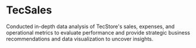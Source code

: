 # TecSales
Conducted in-depth data analysis of TecStore's sales, expenses, and operational metrics to evaluate performance and provide strategic business recommendations and data visualization to uncover insights.
